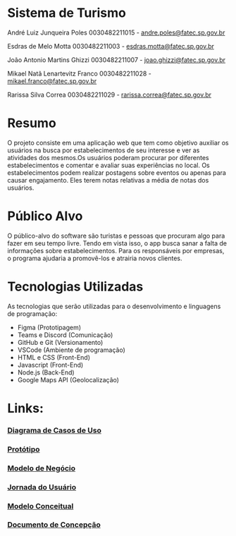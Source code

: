 # Sistema de Turismo
 
André Luiz Junqueira Poles 0030482211015 - andre.poles@fatec.sp.gov.br

Esdras de Melo Motta 0030482211003 - esdras.motta@fatec.sp.gov.br

João Antonio Martins Ghizzi 0030482211007 - joao.ghizzi@fatec.sp.gov.br

Mikael Natã Lenartevitz Franco 0030482211028 -
mikael.franco@fatec.sp.gov.br

Rarissa Silva Correa 0030482211029 - rarissa.correa@fatec.sp.gov.br

# Resumo

O projeto consiste em uma aplicação web que tem como objetivo auxiliar os usuários na busca por estabelecimentos de seu interesse e ver as atividades dos mesmos.Os usuários poderam procurar por diferentes estabelecimentos e comentar e avaliar suas experiências no local.
Os estabelecimentos podem realizar postagens sobre eventos ou apenas para causar engajamento. Eles terem notas relativas a média de notas dos usuários.

# Público Alvo

O público-alvo do software são turistas e pessoas que procuram algo para fazer em seu tempo livre. Tendo em vista isso, o app busca sanar a falta de informações sobre estabelecimentos. Para os responsáveis por empresas, o programa ajudaria a promovê-los e atrairia novos clientes.

# Tecnologias Utilizadas

As tecnologias que serão utilizadas para o desenvolvimento e linguagens de programação: 
- Figma (Prototipagem)
- Teams e Discord (Comunicação)
- GitHub e Git (Versionamento)
- VSCode (Ambiente de programação)
- HTML e CSS (Front-End)
- Javascript (Front-End)
- Node.js (Back-End)
- Google Maps API (Geolocalização) 

# Links:
### <a href="https://lucid.app/lucidchart/7e5d4a5b-7d8f-460a-9f3d-a2c47970a416/edit">Diagrama de Casos de Uso</a>

### <a href="https://www.figma.com/file/IE94BwftsBzg2sBjKqSAVz/DESKTOP-TURISMO?type=design&node-id=0-1&mode=design&t=Kv46qBwQhb9yBGRW-0">Protótipo</a>

### <a href="https://fatecspgov-my.sharepoint.com/:p:/g/personal/andre_poles_fatec_sp_gov_br/EVsN_n84JbxAlmkTDptQ_G4Bvv_zl8eQ-dwS6wGw6DY28A?e=Le76O3">Modelo de Negócio</a>

### <a href="https://fatecspgov-my.sharepoint.com/:p:/g/personal/andre_poles_fatec_sp_gov_br/EaOzSkjZxpBDk-JD-59g5tgBBAnvO68OCVbqRPguL4AbyQ?e=mcbeAh">Jornada do Usuário</a>

### <a href="https://lucid.app/lucidchart/d38caa9a-6ee6-47dc-b400-dd89c98db3d1/edit?beaconFlowId=9E268D0CBE39F85C&invitationId=inv_d836213e-db56-4164-83c2-1d32c7cd8e8e&page=0_0#a">Modelo Conceitual</a>

### <a href="https://fatecspgov-my.sharepoint.com/:w:/g/personal/andre_poles_fatec_sp_gov_br/EWhZwXkGHWxHmmHVGyxFa1gBpzzSbIPkhIlsQ2ggKfG6DQ?e=bBaJue">Documento de Concepção</a>
